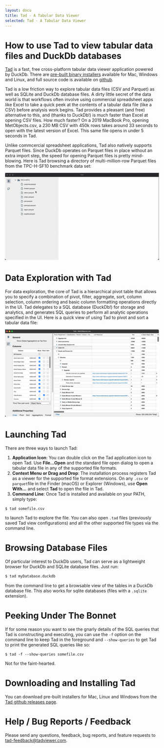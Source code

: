 ```yaml
---
layout: docu
title: Tad - A Tabular Data Viewer
selected: Tad - A Tabular Data Viewer
---
```


# How to use Tad to view tabular data files and DuckDb databases

[Tad](https://www.tadviewer.com) is a fast, free cross-platform tabular data viewer application powered by DuckDb.  There are [pre-built binary installers](https://github.com/antonycourtney/tad/releases/latest) available for Mac, Windows and Linux, and full
source code is available on [github](https://github.com/antonycourtney/tad).

Tad is a low friction way to explore tabular data files (CSV and Parquet) as well as 
SQLite and DuckDb database files. A dirty little secret of the data world is that workflows often involve using commercial spreadsheet apps like Excel to take a quick peek at the contents of a tabular data file (like a CSV) before analysis work begins. Tad provides a pleasant (and free) alternative to this, and (thanks to DuckDb!) is much faster than Excel at opening CSV files. How much faster?  On a 2019 MacBook Pro, opening MetObjects.csv, a 230 MB CSV with 450k rows takes around 33 seconds to open with the latest version of Excel. This same file opens in under 5 seconds in Tad.  

Unlike commcercial spreadsheet applications, Tad also natively supports Parquet files. Since DuckDb operates on Parquet files in place without an extra import step, the speed for opening Parquet files is pretty mind-blowing.  Here is Tad browsing a directory of multi-million-row Parquet files from the TPC-H-SF10 benchmark data set:

![Tad-parquet](/images/guides/tad-parquet-browsing.gif)

# Data Exploration with Tad

For data exploration, the core of Tad is a hierarchical pivot table that allows you to specify a combination of pivot, filter, aggregate, sort, column selection, column ordering and basic column formatting operations directly in the UI. Tad delegates
to a SQL database (DuckDb!) for storage and analytics, and generates SQL queries to perform all analytic operations specified in the UI.  Here is a quick view of using Tad to pivot and sort a tabular data file:

![tad-metobjects-pivoted](/images/guides/tad-pivot-table.png)

# Launching Tad

There are three ways to launch Tad:
  1. **Application Icon**: You can double click on the Tad application icon to open Tad.  Use <strong>File...Open</strong> and the standard file open dialog to open a tabular data file in any of the supported file formats.
  2. **Context Menu or Drag and Drop**: The installation process registers Tad as a viewer for the supported file format extensions. On any <code>.csv</code> or <code> parquet</code>file in the Finder (macOS) or Explorer (Windows), use <strong>Open With...</strong> and select <strong>Tad</strong> to open the file in Tad.
  3. **Command Line**: Once Tad is installed and available on your PATH, simply type:
```
$ tad somefile.csv
```
to launch Tad to explore the file. You can also open <code>.tad</code> files (previously saved Tad view configurations) and all the other supported file types via the command line.

# Browsing Database Files

Of particular interest to DuckDb users, Tad can serve as a lightweight browser for DuckDb and SQLite database files.  Just run:
```sh
$ tad myDatabase.duckdb
```
from the command line to get a browsable view of the tables in a DuckDb database file.
This also works for sqlite databases (files with a `.sqlite` extension).

# Peeking Under The Bonnet

If for some reason you want to see the gnarly details of the SQL queries that Tad is constructing and executing, you can use the <code>-f</code> option on the command line to keep Tad in the foreground and <code>--show-queries</code> to get Tad to print the generated SQL queries like so:
```
$ tad -f --show-queries somefile.csv
```
Not for the faint-hearted.

# Downloading and Installing Tad

You can download pre-built installers for Mac, Linux and Windows from the [Tad github releases page](https://github.com/antonycourtney/tad/releases/latest).

# Help / Bug Reports / Feedback

Please send any questions, feedback, bug reports, and feature requests to
[tad-feedback@tadviewer.com](mailto:tad-feedback@tadviewer.com). 